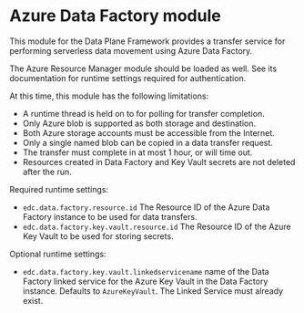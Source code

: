 # Azure Data Factory module

This module for the Data Plane Framework provides a transfer service for
performing serverless data movement using Azure Data Factory.

The Azure Resource Manager module should be loaded as well. See its documentation for runtime settings required for authentication.

At this time, this module has the following limitations:

- A runtime thread is held on to for polling for transfer completion.
- Only Azure blob is supported as both storage and destination.
- Both Azure storage accounts must be accessible from the Internet.
- Only a single named blob can be copied in a data transfer request.
- The transfer must complete in at most 1 hour, or will time out.
- Resources created in Data Factory and Key Vault secrets are not deleted after the run.

Required runtime settings:

- `edc.data.factory.resource.id` The Resource ID of the Azure Data Factory instance to be used for data transfers.
- `edc.data.factory.key.vault.resource.id` The Resource ID of the Azure Key Vault to be used for storing secrets.

Optional runtime settings:

- `edc.data.factory.key.vault.linkedservicename` name of the Data Factory linked service for the Azure Key Vault in the Data Factory instance. Defaults to `AzureKeyVault`. The Linked Service must already exist.

